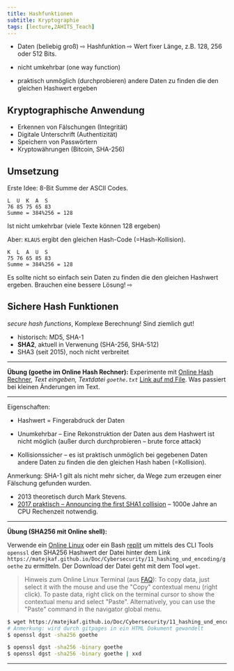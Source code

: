 ```yaml
---
title: Hashfunktionen
subtitle: Kryptographie
tags: [lecture,2AHITS_Teach]
---
```


- Daten (beliebig groß) ⇨ Hashfunktion ⇨ Wert fixer Länge, z.B. 128, 256 oder 512 Bits. 

- nicht umkehrbar (one way function)
- praktisch unmöglich (durchprobieren) andere Daten zu finden die den gleichen Hashwert ergeben

## Kryptographische Anwendung

- Erkennen von Fälschungen (Integrität)
- Digitale Unterschrift (Authentizität)
- Speichern von Passwörtern
- Kryptowährungen (Bitcoin, SHA-256)

## Umsetzung

Erste Idee: 8-Bit Summe der ASCII Codes. 

```
L  U  K  A  S
76 85 75 65 83
Summe = 384%256 = 128
```

Ist nicht umkehrbar (viele Texte können 128 ergeben)

Aber: `KLAUS` ergibt den gleichen Hash-Code (=Hash-Kollision).

```
K  L  A  U  S
75 76 65 85 83
Summe = 384%256 = 128
```

Es sollte nicht so einfach sein Daten zu finden die den gleichen Hashwert ergeben. Brauchen eine bessere Lösung!  ⇨

## Sichere Hash Funktionen

*secure hash functions*, Komplexe Berechnung! Sind ziemlich gut!

- historisch: MD5, SHA-1
- **SHA2**, aktuell in Verwenung (SHA-256, SHA-512)
- SHA3 (seit 2015), noch nicht verbreitet

---

**Übung (goethe im Online Hash Rechner):** Experimente mit [Online Hash Rechner](https://emn178.github.io/online-tools/sha512.html), *Text eingeben, Textdatei `goethe.txt`* [Link auf md File](https://matejkaf.github.io/Doc/Cybersecurity/11_hashing_und_encoding/goethe). Was passiert bei kleinen Änderungen im Text.

---

Eigenschaften:

- Hashwert = Fingerabdruck der Daten

- Unumkehrbar – Eine Rekonstruktion der Daten aus dem Hashwert ist nicht möglich (außer durch durchprobieren – brute force attack)
- Kollisionssicher – es ist praktisch unmöglich bei gegebenen Daten andere Daten zu finden die den gleichen Hash haben (=Kollision).

Anmerkung: SHA-1 gilt als nicht mehr sicher, da Wege zum erzeugen einer Fälschung gefunden wurden. 

- 2013 theoretisch durch Mark Stevens.  
- [2017 praktisch – Announcing the first SHA1 collision](https://security.googleblog.com/2017/02/announcing-first-sha1-collision.html) – 1000e Jahre an CPU Rechenzeit notwendig.



---

**Übung (SHA256 mit Online shell):**

Verwende ein [Online Linux](https://bellard.org/jslinux/) oder ein Bash [replit](https://replit.com) um mittels des CLI Tools `openssl` den SHA256 Hashwert der Datei hinter dem Link `https://matejkaf.github.io/Doc/Cybersecurity/11_hashing_und_encoding/goethe` zu ermitteln. Der Download der Datei geht mit dem Tool `wget`.

> Hinweis zum Online Linux Terminal (aus [FAQ](https://bellard.org/jslinux/faq.html)): To copy data, just select it with the mouse and use the "Copy" contextual menu (right click). To paste data, right click on the terminal cursor to show the contextual menu and select "Paste". Alternatively, you can use the "Paste" command in the navigator global menu.

```bash
$ wget https://matejkaf.github.io/Doc/Cybersecurity/11_hashing_und_encoding/goethe
# Anmerkung: wird durch gitpages in ein HTML Dokument gewandelt
$ openssl dgst -sha256 goethe

$ openssl dgst -sha256 -binary goethe
$ openssl dgst -sha256 -binary goethe | xxd
```

---

